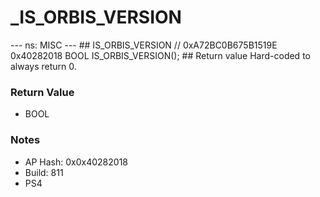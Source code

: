 # _IS_ORBIS_VERSION

--- ns: MISC --- ## IS_ORBIS_VERSION  // 0xA72BC0B675B1519E 0x40282018 BOOL IS_ORBIS_VERSION();  ## Return value Hard-coded to always return 0.

### Return Value
* BOOL

### Notes
* AP Hash: 0x0x40282018
* Build: 811
* PS4

